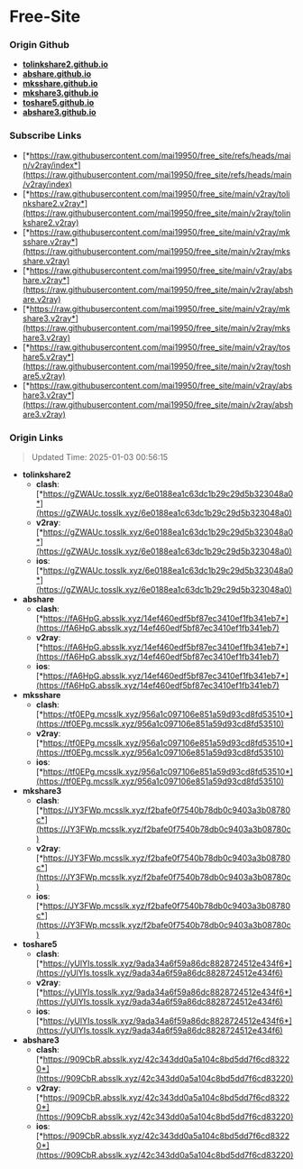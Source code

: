 # Free-Site

### Origin Github

- [**tolinkshare2.github.io**](https://github.com/tolinkshare2/tolinkshare2.github.io)
- [**abshare.github.io**](https://github.com/abshare/abshare.github.io)
- [**mksshare.github.io**](https://github.com/mksshare/mksshare.github.io)
- [**mkshare3.github.io**](https://github.com/mkshare3/mkshare3.github.io)
- [**toshare5.github.io**](https://github.com/toshare5/toshare5.github.io)
- [**abshare3.github.io**](https://github.com/abshare3/abshare3.github.io)

### Subscribe Links

- [*https://raw.githubusercontent.com/mai19950/free_site/refs/heads/main/v2ray/index*](https://raw.githubusercontent.com/mai19950/free_site/refs/heads/main/v2ray/index)
- [*https://raw.githubusercontent.com/mai19950/free_site/main/v2ray/tolinkshare2.v2ray*](https://raw.githubusercontent.com/mai19950/free_site/main/v2ray/tolinkshare2.v2ray)
- [*https://raw.githubusercontent.com/mai19950/free_site/main/v2ray/mksshare.v2ray*](https://raw.githubusercontent.com/mai19950/free_site/main/v2ray/mksshare.v2ray)
- [*https://raw.githubusercontent.com/mai19950/free_site/main/v2ray/abshare.v2ray*](https://raw.githubusercontent.com/mai19950/free_site/main/v2ray/abshare.v2ray)
- [*https://raw.githubusercontent.com/mai19950/free_site/main/v2ray/mkshare3.v2ray*](https://raw.githubusercontent.com/mai19950/free_site/main/v2ray/mkshare3.v2ray)
- [*https://raw.githubusercontent.com/mai19950/free_site/main/v2ray/toshare5.v2ray*](https://raw.githubusercontent.com/mai19950/free_site/main/v2ray/toshare5.v2ray)
- [*https://raw.githubusercontent.com/mai19950/free_site/main/v2ray/abshare3.v2ray*](https://raw.githubusercontent.com/mai19950/free_site/main/v2ray/abshare3.v2ray)

### Origin Links

> Updated Time: 2025-01-03 00:56:15

- **tolinkshare2**
  - **clash**: [*https://gZWAUc.tosslk.xyz/6e0188ea1c63dc1b29c29d5b323048a0*](https://gZWAUc.tosslk.xyz/6e0188ea1c63dc1b29c29d5b323048a0)
  - **v2ray**: [*https://gZWAUc.tosslk.xyz/6e0188ea1c63dc1b29c29d5b323048a0*](https://gZWAUc.tosslk.xyz/6e0188ea1c63dc1b29c29d5b323048a0)
  - **ios**: [*https://gZWAUc.tosslk.xyz/6e0188ea1c63dc1b29c29d5b323048a0*](https://gZWAUc.tosslk.xyz/6e0188ea1c63dc1b29c29d5b323048a0)
- **abshare**
  - **clash**: [*https://fA6HpG.absslk.xyz/14ef460edf5bf87ec3410ef1fb341eb7*](https://fA6HpG.absslk.xyz/14ef460edf5bf87ec3410ef1fb341eb7)
  - **v2ray**: [*https://fA6HpG.absslk.xyz/14ef460edf5bf87ec3410ef1fb341eb7*](https://fA6HpG.absslk.xyz/14ef460edf5bf87ec3410ef1fb341eb7)
  - **ios**: [*https://fA6HpG.absslk.xyz/14ef460edf5bf87ec3410ef1fb341eb7*](https://fA6HpG.absslk.xyz/14ef460edf5bf87ec3410ef1fb341eb7)
- **mksshare**
  - **clash**: [*https://tf0EPg.mcsslk.xyz/956a1c097106e851a59d93cd8fd53510*](https://tf0EPg.mcsslk.xyz/956a1c097106e851a59d93cd8fd53510)
  - **v2ray**: [*https://tf0EPg.mcsslk.xyz/956a1c097106e851a59d93cd8fd53510*](https://tf0EPg.mcsslk.xyz/956a1c097106e851a59d93cd8fd53510)
  - **ios**: [*https://tf0EPg.mcsslk.xyz/956a1c097106e851a59d93cd8fd53510*](https://tf0EPg.mcsslk.xyz/956a1c097106e851a59d93cd8fd53510)
- **mkshare3**
  - **clash**: [*https://JY3FWp.mcsslk.xyz/f2bafe0f7540b78db0c9403a3b08780c*](https://JY3FWp.mcsslk.xyz/f2bafe0f7540b78db0c9403a3b08780c)
  - **v2ray**: [*https://JY3FWp.mcsslk.xyz/f2bafe0f7540b78db0c9403a3b08780c*](https://JY3FWp.mcsslk.xyz/f2bafe0f7540b78db0c9403a3b08780c)
  - **ios**: [*https://JY3FWp.mcsslk.xyz/f2bafe0f7540b78db0c9403a3b08780c*](https://JY3FWp.mcsslk.xyz/f2bafe0f7540b78db0c9403a3b08780c)
- **toshare5**
  - **clash**: [*https://yUlYIs.tosslk.xyz/9ada34a6f59a86dc8828724512e434f6*](https://yUlYIs.tosslk.xyz/9ada34a6f59a86dc8828724512e434f6)
  - **v2ray**: [*https://yUlYIs.tosslk.xyz/9ada34a6f59a86dc8828724512e434f6*](https://yUlYIs.tosslk.xyz/9ada34a6f59a86dc8828724512e434f6)
  - **ios**: [*https://yUlYIs.tosslk.xyz/9ada34a6f59a86dc8828724512e434f6*](https://yUlYIs.tosslk.xyz/9ada34a6f59a86dc8828724512e434f6)
- **abshare3**
  - **clash**: [*https://909CbR.absslk.xyz/42c343dd0a5a104c8bd5dd7f6cd83220*](https://909CbR.absslk.xyz/42c343dd0a5a104c8bd5dd7f6cd83220)
  - **v2ray**: [*https://909CbR.absslk.xyz/42c343dd0a5a104c8bd5dd7f6cd83220*](https://909CbR.absslk.xyz/42c343dd0a5a104c8bd5dd7f6cd83220)
  - **ios**: [*https://909CbR.absslk.xyz/42c343dd0a5a104c8bd5dd7f6cd83220*](https://909CbR.absslk.xyz/42c343dd0a5a104c8bd5dd7f6cd83220)
